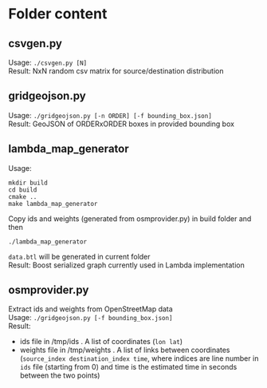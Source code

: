 # Folder content
## csvgen.py
Usage: `./csvgen.py [N]`  
Result: NxN random csv matrix for source/destination distribution  
## gridgeojson.py
Usage: `./gridgeojson.py [-n ORDER] [-f bounding_box.json]`  
Result: GeoJSON of ORDERxORDER boxes in provided bounding box
## lambda_map_generator
Usage: 
```
mkdir build
cd build
cmake ..
make lambda_map_generator 
```
Copy ids and weights (generated from osmprovider.py) in build folder and then
```
./lambda_map_generator
```
`data.btl` will be generated in current folder  
Result: Boost serialized graph currently used in Lambda implementation
## osmprovider.py
Extract ids and weights from OpenStreetMap data  
Usage: `./gridgeojson.py [-f bounding_box.json]`  
Result:
- ids file in /tmp/ids . A list of coordinates (`lon lat`)
- weights file in /tmp/weights . A list of links between coordinates (`source_index destination_index time`, where indices are line number in `ids` file (starting from 0) and time is the estimated time in seconds between the two points)
